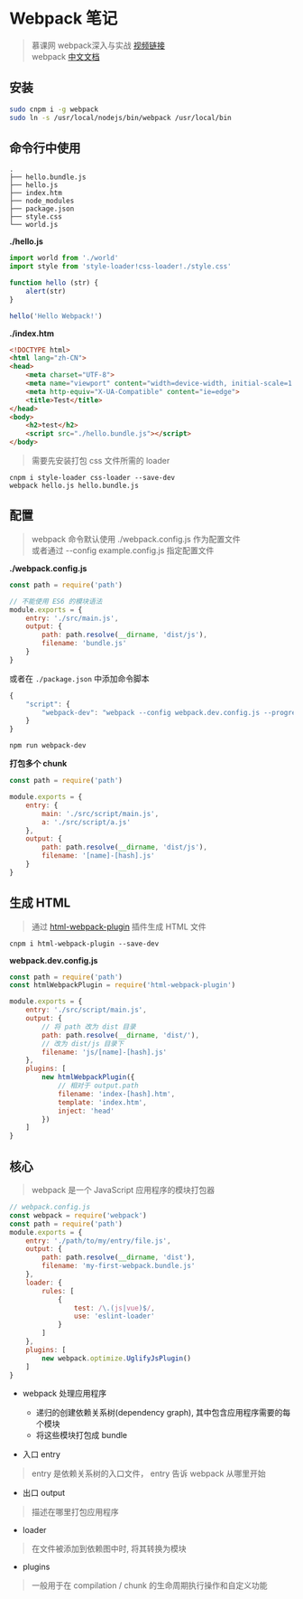 # Webpack 笔记

> 慕课网 webpack深入与实战 [视频链接](http://www.imooc.com/learn/802)  
webpack [中文文档](https://doc.webpack-china.org/concepts/)

## 安装

```bash
sudo cnpm i -g webpack
sudo ln -s /usr/local/nodejs/bin/webpack /usr/local/bin
```

## 命令行中使用

```shell
.  
├── hello.bundle.js  
├── hello.js  
├── index.htm  
├── node_modules  
├── package.json  
├── style.css  
└── world.js  
```

**./hello.js**

```javascript
import world from './world'
import style from 'style-loader!css-loader!./style.css'

function hello (str) {
    alert(str)
}

hello('Hello Webpack!')
```

**./index.htm**
```html
<!DOCTYPE html>
<html lang="zh-CN">
<head>
    <meta charset="UTF-8">
    <meta name="viewport" content="width=device-width, initial-scale=1.0">
    <meta http-equiv="X-UA-Compatible" content="ie=edge">
    <title>Test</title>
</head>
<body>
    <h2>test</h2>
    <script src="./hello.bundle.js"></script>
</body>
```

> 需要先安装打包 css 文件所需的 loader

```shell
cnpm i style-loader css-loader --save-dev
webpack hello.js hello.bundle.js
```

## 配置
> webpack 命令默认使用 ./webpack.config.js 作为配置文件  
或者通过 --config example.config.js 指定配置文件

**./webpack.config.js**
```javascript
const path = require('path')

// 不能使用 ES6 的模块语法
module.exports = {
    entry: './src/main.js',
    output: {
        path: path.resolve(__dirname, 'dist/js'),
        filename: 'bundle.js'
    }
}
```

或者在 `./package.json` 中添加命令脚本
```javascript
{
    "script": {
        "webpack-dev": "webpack --config webpack.dev.config.js --progress --display-modules --colors"
    }
}
```

```shell
npm run webpack-dev
```

**打包多个 chunk**
```javascript
const path = require('path')

module.exports = {
    entry: {
        main: './src/script/main.js',
        a: './src/script/a.js'
    },
    output: {
        path: path.resolve(__dirname, 'dist/js'),
        filename: '[name]-[hash].js'
    }
}
```

## 生成 HTML
> 通过 [html-webpack-plugin](https://www.npmjs.com/package/html-webpack-plugin) 插件生成 HTML 文件

```shell
cnpm i html-webpack-plugin --save-dev
```

**webpack.dev.config.js**
```javascript
const path = require('path')
const htmlWebpackPlugin = require('html-webpack-plugin')

module.exports = {
    entry: './src/script/main.js',
    output: {
        // 将 path 改为 dist 目录
        path: path.resolve(__dirname, 'dist/'),
        // 改为 dist/js 目录下
        filename: 'js/[name]-[hash].js'
    },
    plugins: [
        new htmlWebpackPlugin({
            // 相对于 output.path
            filename: 'index-[hash].htm',
            template: 'index.htm',
            inject: 'head'
        })
    ]
}
```

## 核心

> webpack 是一个 JavaScript 应用程序的模块打包器  

```javascript
// webpack.config.js
const webpack = require('webpack')
const path = require('path')
module.exports = {
    entry: './path/to/my/entry/file.js',
    output: {
        path: path.resolve(__dirname, 'dist'),
        filename: 'my-first-webpack.bundle.js'
    },
    loader: {
        rules: [
            {
                test: /\.(js|vue)$/,
                use: 'eslint-loader'
            }
        ]
    },
    plugins: [
        new webpack.optimize.UglifyJsPlugin()
    ]
}
```

* webpack 处理应用程序 
    - 递归的创建依赖关系树(dependency graph), 其中包含应用程序需要的每个模块
    - 将这些模块打包成 bundle

* 入口 entry
> entry 是依赖关系树的入口文件， entry 告诉 webpack 从哪里开始

* 出口 output
> 描述在哪里打包应用程序

* loader
> 在文件被添加到依赖图中时, 将其转换为模块

* plugins
> 一般用于在 compilation / chunk 的生命周期执行操作和自定义功能




